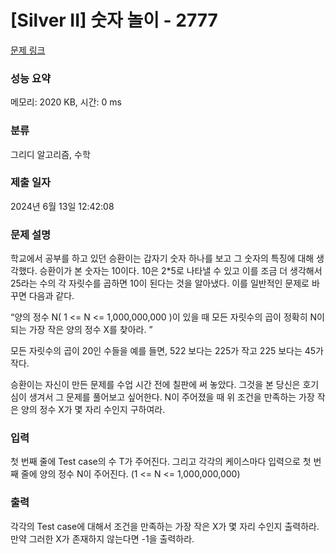 # [Silver II] 숫자 놀이 - 2777 

[문제 링크](https://www.acmicpc.net/problem/2777) 

### 성능 요약

메모리: 2020 KB, 시간: 0 ms

### 분류

그리디 알고리즘, 수학

### 제출 일자

2024년 6월 13일 12:42:08

### 문제 설명

<p>학교에서 공부를 하고 있던 승환이는 갑자기 숫자 하나를 보고 그 숫자의 특징에 대해 생각했다. 승환이가 본 숫자는 10이다. 10은 2*5로 나타낼 수 있고 이를 조금 더 생각해서 25라는 수의 각 자릿수를 곱하면 10이 된다는 것을 알아냈다. 이를 일반적인 문제로 바꾸면 다음과 같다. </p>
<p>“양의 정수 N( 1 <= N <= 1,000,000,000 )이 있을 때 모든 자릿수의 곱이 정확히 N이 되는 가장 작은 양의 정수 X를 찾아라. ”</p>
<p>모든 자릿수의 곱이 20인 수들을 예를 들면, 522 보다는 225가 작고 225 보다는 45가 작다.</p>
<p>승환이는 자신이 만든 문제를 수업 시간 전에 칠판에 써 놓았다. 그것을 본 당신은 호기심이 생겨서 그 문제를 풀어보고 싶어한다. N이 주어졌을 때 위 조건을 만족하는 가장 작은 양의 정수 X가 몇 자리 수인지 구하여라.</p>

### 입력 

 <p>첫 번째 줄에 Test case의 수 T가 주어진다. 그리고 각각의 케이스마다 입력으로 첫 번째 줄에 양의 정수 N이 주어진다. (1 <= N <= 1,000,000,000)</p>

### 출력 

 <p>각각의 Test case에 대해서 조건을 만족하는 가장 작은 X가 몇 자리 수인지 출력하라. 만약 그러한 X가 존재하지 않는다면 -1을 출력하라.</p>

